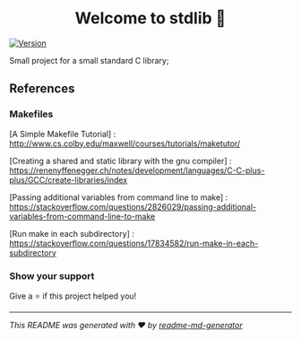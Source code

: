 <h1 align="center">Welcome to stdlib 👋</h1>
<p>
  <a href="https://www.npmjs.com/package/stdlib" target="_blank">
    <img alt="Version" src="https://img.shields.io/npm/v/stdlib.svg">
  </a>
</p>

Small project for a small standard C library;


## References


### Makefiles

[A Simple Makefile Tutorial] : http://www.cs.colby.edu/maxwell/courses/tutorials/maketutor/

[Creating a shared and static library with the gnu compiler] : https://renenyffenegger.ch/notes/development/languages/C-C-plus-plus/GCC/create-libraries/index

[Passing additional variables from command line to make] : https://stackoverflow.com/questions/2826029/passing-additional-variables-from-command-line-to-make

[Run make in each subdirectory] : https://stackoverflow.com/questions/17834582/run-make-in-each-subdirectory




### Show your support

Give a ⭐️ if this project helped you!

***
_This README was generated with ❤️ by [readme-md-generator](https://github.com/kefranabg/readme-md-generator)_